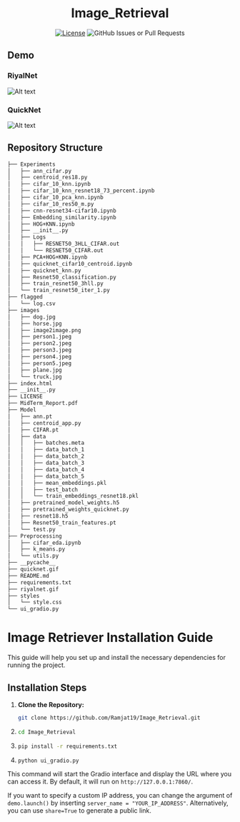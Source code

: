 <div align="center">

# Image_Retrieval

[![License](https://img.shields.io/badge/License-MIT-blue)](#license)
![GitHub Issues or Pull Requests](https://img.shields.io/github/issues/gjyotin305/CSL2050_CourseProject)

</div>

## Demo


### **RiyalNet**
![Alt text](riyalnet.gif "RiyalNet")


### **QuickNet**
![Alt text](quicknet.gif "QuickNet")




## Repository Structure 

```bash
├── Experiments
│   ├── ann_cifar.py
│   ├── centroid_res18.py
│   ├── cifar_10_knn.ipynb
│   ├── cifar_10_knn_resnet18_73_percent.ipynb
│   ├── cifar_10_pca_knn.ipynb
│   ├── cifar_10_res50_m.py
│   ├── cnn-resnet34-cifar10.ipynb
│   ├── Embedding_similarity.ipynb
│   ├── HOG+KNN.ipynb
│   ├── __init__.py
│   ├── Logs
│   │   ├── RESNET50_3HLL_CIFAR.out
│   │   └── RESNET50_CIFAR.out
│   ├── PCA+HOG+KNN.ipynb
│   ├── quicknet_cifar10_centroid.ipynb
│   ├── quicknet_knn.py
│   ├── Resnet50_classification.py
│   ├── train_resnet50_3hll.py
│   └── train_resnet50_iter_1.py
├── flagged
│   └── log.csv
├── images
│   ├── dog.jpg
│   ├── horse.jpg
│   ├── image2image.png
│   ├── person1.jpeg
│   ├── person2.jpeg
│   ├── person3.jpeg
│   ├── person4.jpeg
│   ├── person5.jpeg
│   ├── plane.jpg
│   └── truck.jpg
├── index.html
├── __init__.py
├── LICENSE
├── MidTerm_Report.pdf
├── Model
│   ├── ann.pt
│   ├── centroid_app.py
│   ├── CIFAR.pt
│   ├── data
│   │   ├── batches.meta
│   │   ├── data_batch_1
│   │   ├── data_batch_2
│   │   ├── data_batch_3
│   │   ├── data_batch_4
│   │   ├── data_batch_5
│   │   ├── mean_embeddings.pkl
│   │   ├── test_batch
│   │   └── train_embeddings_resnet18.pkl
│   ├── pretrained_model_weights.h5
│   ├── pretrained_weights_quicknet.py
│   ├── resnet18.h5
│   ├── Resnet50_train_features.pt
│   └── test.py
├── Preprocessing
│   ├── cifar_eda.ipynb
│   ├── k_means.py
│   └── utils.py
├── __pycache__
├── quicknet.gif
├── README.md
├── requirements.txt
├── riyalnet.gif
├── styles
│   └── style.css
└── ui_gradio.py
```
# Image Retriever Installation Guide

This guide will help you set up and install the necessary dependencies for running the project.

## Installation Steps

1. **Clone the Repository:**
   ```bash
   git clone https://github.com/Ramjat19/Image_Retrieval.git
2. ```bash
   cd Image_Retrieval
3. ```bash
   pip install -r requirements.txt
4. ```bash
   python ui_gradio.py

This command will start the Gradio interface and display the URL where you can access it. By default, it will run on `http://127.0.0.1:7860/`. 

If you want to specify a custom IP address, you can change the argument of `demo.launch()` by inserting `server_name = "YOUR_IP_ADDRESS"`. Alternatively, you can use `share=True` to generate a public link.


